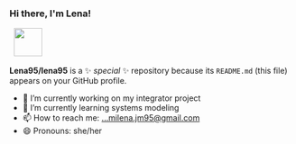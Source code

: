 
### Hi there, I'm Lena!

&nbsp; <a href="mailto:milena.jm95@gmail.com" target="_blank" rel="noopener noreferrer"><img src="https://img.icons8.com/plasticine/100/000000/gmail.png"  width="50" /></a>




**Lena95/lena95** is a ✨ _special_ ✨ repository because its `README.md` (this file) appears on your GitHub profile.


- 🔭 I’m currently working on my integrator project 
- 🌱 I’m currently learning systems modeling
- 📫 How to reach me: ...milena.jm95@gmail.com
- 😄 Pronouns: she/her

